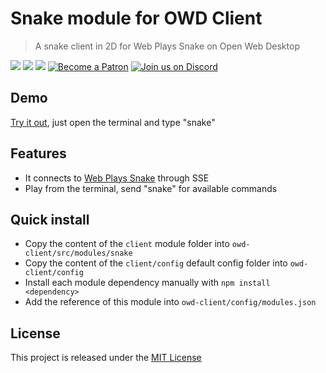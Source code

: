 # Snake module for OWD Client
> A snake client in 2D for Web Plays Snake on Open Web Desktop

<p>
    <a href="https://github.com/owdproject/owd-client/blob/master/LICENSE"><img src="https://img.shields.io/badge/license-MIT-green.svg" /></a>
    <a href="https://github.com/owdproject/owd-client"><img src="https://img.shields.io/badge/owd-client-3A9CB6" /></a>
    <a href="https://github.com/topics/owd-modules"><img src="https://img.shields.io/badge/owd-modules-888" /></a>
    <a href="https://hacklover.net/patreon"><img src="https://img.shields.io/badge/become-a%20patron-orange" alt="Become a Patron" /></a>
    <a href="https://hacklover.net/discord"><img src="https://img.shields.io/badge/chat-on%20discord-7289da.svg" alt="Join us on Discord" /></a>
</p>

## Demo
[Try it out](https://hacklover.net), just open the terminal and type "snake"

## Features
- It connects to [Web Plays Snake](https://snake.hacklover.net) through SSE
- Play from the terminal, send "snake" for available commands

## Quick install
- Copy the content of the `client` module folder into `owd-client/src/modules/snake`
- Copy the content of the `client/config` default config folder into `owd-client/config`
- Install each module dependency manually with `npm install <dependency>`
- Add the reference of this module into `owd-client/config/modules.json` 

## License
This project is released under the [MIT License](LICENSE)